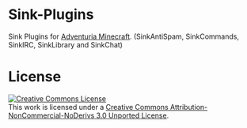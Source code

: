 Sink-Plugins
==============

Sink Plugins for <a href="http://adventuria.eu">Adventuria Minecraft</a>.
(SinkAntiSpam, SinkCommands, SinkIRC, SinkLibrary and SinkChat)

License
==============
<a rel="license" href="http://creativecommons.org/licenses/by-nc-nd/3.0/"><img alt="Creative Commons License" style="border-width:0" src="http://i.creativecommons.org/l/by-nc-nd/3.0/88x31.png" /></a><br />This work is licensed under a <a rel="license" href="http://creativecommons.org/licenses/by-nc-nd/3.0/">Creative Commons Attribution-NonCommercial-NoDerivs 3.0 Unported License</a>.
